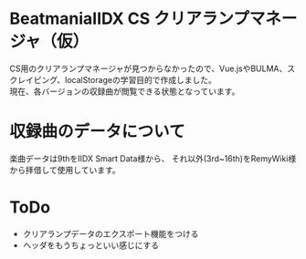 # BeatmaniaIIDX CS クリアランプマネージャ（仮）
CS用のクリアランプマネージャが見つからなかったので、Vue.jsやBULMA、スクレイピング、localStorageの学習目的で作成しました。  
現在、各バージョンの収録曲が閲覧できる状態となっています。

# 収録曲のデータについて
楽曲データは9thをIIDX Smart Data様から、 それ以外(3rd~16th)をRemyWiki様から拝借して使用しています。

# ToDo
* クリアランプデータのエクスポート機能をつける
* ヘッダをもうちょっといい感じにする
